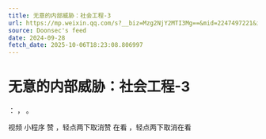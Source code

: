 ```yaml
---
title: 无意的内部威胁：社会工程-3
url: https://mp.weixin.qq.com/s?__biz=Mzg2NjY2MTI3Mg==&mid=2247497221&idx=2&sn=24e96d526766172b82536c51b2a520c4
source: Doonsec's feed
date: 2024-09-28
fetch_date: 2025-10-06T18:23:08.806997
---
```


# 无意的内部威胁：社会工程-3

：
，
。

视频
小程序
赞
，轻点两下取消赞
在看
，轻点两下取消在看
